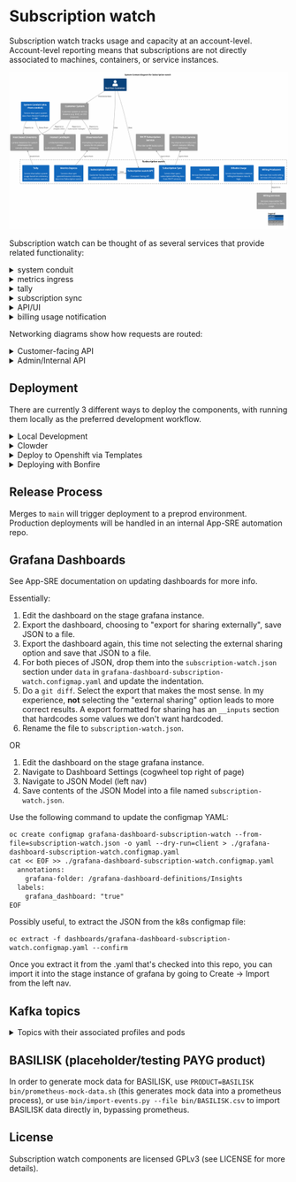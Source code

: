 # Subscription watch

Subscription watch tracks usage and capacity at an account-level.
Account-level reporting means that subscriptions are not directly associated to machines,
containers, or service instances.

![Context diagram for Subscription watch](docs/context.svg)

Subscription watch can be thought of as several services that provide related functionality:

<details>
<summary>system conduit</summary>
Service that syncs system data from Hosted Candlepin into HBI.

![Container diagram for system conduit](docs/container-system-conduit.svg)
</details>

<details>
<summary>metrics ingress</summary>
Services that sync system/instance telemetry data into Subscription watch.

![Container diagram for Metrics Ingress](docs/container-metrics-ingress.svg)
</details>

<details>
<summary>tally</summary>
Service that tallies system usage based on telemetry data from various sources.

![Container diagram for Tally](docs/container-tally.svg)
</details>

<details>
<summary>subscription sync</summary>
Service that syncs subscription/offering data from RH IT services.

![Container diagram for Subscription Sync](docs/container-subscription-sync.svg)
</details>

<details>
<summary>API/UI</summary>
Customer facing views of the usage and capacity data.

![Container diagram for API/UI](docs/container-ui.svg)
</details>

<details>
<summary>billing usage notification</summary>
Services that notify billing services of hourly usage.

![Container diagram for Billing Producers](docs/container-billing.svg)
</details>

Networking diagrams show how requests are routed:

<details>
<summary>Customer-facing API</summary>

![Networking diagram for customer API](docs/networking-public-api.svg)
</details>

<details>
<summary>Admin/Internal API</summary>

![Networking diagram for internal APIs](docs/networking-jolokia-api.svg)
</details>

## Deployment

There are currently 3 different ways to deploy the components, with running them locally as the
preferred development workflow.

<details>
<summary>Local Development</summary>

### Prerequisites

First, ensure you have podman-compose, podman and java 11 installed:

```
sudo dnf install -y podman-compose podman java-17-openjdk-devel
```

*NOTE*: You can also use docker if don't want to or are unable to use podman. Make sure docker and docker-compose are installed.

Ensure the checkout has the HBI submodule initialized:

```
git submodule update --init --recursive
```

### Dependent services

NOTE: in order to deploy insights-inventory (not always useful), you'll need to login to quay.io first.

*NOTE*: To run any of the following commands using docker,

replace podman-compose with

```
docker compose
```

replace podman with

```
docker
```

Start via:
```
podman-compose up -d
```
If using docker, start via
```
docker compose up -d
```

*NOTE*: if the DB hasn't finished starting up (likely), HBI will fail to
start, to remedy: `podman start rhsm-subscriptions_inventory_1`.

For more details about what services are defined, see `docker-compose.yml`

Note that the compose assumes that none of the services are already running
locally (hint: might need to `sudo systemctl stop postgresql`). If you want to
use only some of the services via podman-compose, then `podman-compose up
--no-start` can be used to define the services (you can then subsequently
manually start containers for the services you wish to deploy locally.

If you prefer to use local postgresql service, you can use `init_dbs.sh`.

### Kafka

`podman-compose` deploys a kafka instance w/ a UI at http://localhost:3030

Two environment variables can be used to manipulate the offsets of the kafka
consumers:

- `KAFKA_SEEK_OVERRIDE_END` when set to `true` seeks to the very end
- `KAFKA_SEEK_OVERRIDE_TIMESTAMP` when set to an OffsetDateTime, seeks the
  queue to this position.

These changes are permanent, committed the next time the kafka consumer is detected
as idle.

### Build and Run rhsm-subscriptions

```
./gradlew :bootRun
```

Spring Boot [defines many properties](https://docs.spring.io/spring-boot/docs/2.3.4.RELEASE/reference/htmlsingle/#common-application-properties)
that can be overridden via args or environment variables. (We prefer
environment variables). To determine the environment variable name,
uppercase, remove dashes and replace `.` with `_` (per
[Spring docs](https://docs.spring.io/spring-boot/docs/2.3.4.RELEASE/reference/htmlsingle/#boot-features-external-config-relaxed-binding-from-environment-variables))
We also define a number of service-specific properties (see [Environment Variables](#environment-variables))

For example, the `server.port` (or `SERVER_PORT` env var) property changes the listening port:

```
SERVER_PORT=9090 ./gradlew :bootRun
```

### Profiles

We have a number of profiles. Each profile activates a subset of components in the codebase.

- `api`: Run the user-facing API
- `capacity-ingress`: Run the internal only capacity ingress API
- `capture-hourly-snapshots`: Run the tally job for hourly snapshots
- `capture-snapshots`: Run the tally job and exit
- `kafka-queue`: Run with a kafka queue (instead of the default in-memory queue)
- `liquibase-only`: Run the Liquibase migrations and stop
- `rh-marketplace`: Run the worker responsible for processing tally summaries and
  emitting usage to Red Hat Marketplace.
- `metering-jmx`: Expose the JMX bean to create metering jobs
- `metering-job`: Create metering jobs and place them on the job queue
- `openshift-metering-worker`: Process OpenShift metering jobs off the job queue
- `purge-snapshots`: Run the retention job and exit
- `worker`: Process jobs off the job queue

These can be specified most easily via the `SPRING_PROFILES_ACTIVE` environment variable. For example:

```
SPRING_PROFILES_ACTIVE=capture-snapshots,kafka-queue ./gradlew bootRun
```

Each profile has a `@Configuration` class that controls which components get activated, See ApplicationConfiguration for more details.

If no profiles are specified, the default profiles list in `application.yaml` is applied.

### Deployment Notes

RHSM Subscriptions is meant to be deployed under the context path "/". The
location of app specific resources are then controlled by the
`rhsm-subscriptions.package_uri_mappings.org.candlepin.insights` property.
This unusual configuration is due to external requirements that our
application base its context path on the value of an environment
variable. Using "/" as the context path means that we can have certain
resources (such as health checks) with a known, static name while others
can vary based on an environment variable given to the pod.

### Static Endpoints

These are served on port 9000. When running locally, you can access them via
http://localhost:9000.

* /jolokia - REST access to JMX beans via Jolokia
* /hawtio - Admin UI interface to JMX beans and more
* /health - A Spring Actuator that we use as k8s
  liveness/readiness probe.
* /info - An actuator that reads the information from
  `META-INF/build-info.properties` and reports it. The response includes
  things like the version number.

Both the health actuator and info actuator can be modified, expanded, or
extended. Please see the
[documentation](https://docs.spring.io/spring-boot/docs/current/reference/html/production-ready-endpoints.html)
for a discussion of extension points.

### RBAC

rhsm-subscriptions uses an RBAC service to determine application authorization. The
RBAC service can via configured by environment variables (see below).

For development purposes, the RBAC service can be stubbed out so that the connection
to the RBAC service is bypassed and all users recieve the 'subscriptions:*:*' role. This
can be enabled by setting `RHSM_RBAC_USE_STUB=true`

```sh
RHSM_RBAC_USE_STUB=true ./gradlew bootRun
```

### Environment Variables

* `DEV_MODE`: disable anti-CSRF, account filtering, and RBAC role check
* `DEVTEST_SUBSCRIPTION_EDITING_ENABLED`: allow subscription/offering edits via JMX.
* `DEVTEST_EVENT_EDITING_ENABLED`: allow event edits via JMX.
* `PRETTY_PRINT_JSON`: configure Jackson to indent outputted JSON
* `APP_NAME`: application name for URLs (default: rhsm-subscriptions)
* `PATH_PREFIX`: path prefix in the URLs (default: api)
* `INVENTORY_USE_STUB`: Use stubbed inventory REST API
* `INVENTORY_API_KEY`: API key for inventory service
* `INVENTORY_HOST_LAST_SYNC_THRESHOLD`: reject hosts that haven't checked in since this duration (e.g. 24h)
* `INVENTORY_DATABASE_HOST`: inventory DB host
* `INVENTORY_DATABASE_DATABASE`: inventory DB database
* `INVENTORY_DATABASE_USERNAME`: inventory DB user
* `INVENTORY_DATABASE_PASSWORD`: inventory DB password
* `PRODUCT_ALLOWLIST_RESOURCE_LOCATION`: location of the product allowlist
* `ACCOUNT_LIST_RESOURCE_LOCATION`: location of the account list (opt-in used otherwise)
* `DATABASE_HOST`: DB host
* `DATABASE_PORT`: DB port
* `DATABASE_DATABASE`: DB database
* `DATABASE_USERNAME`: DB username
* `DATABASE_PASSWORD`: DB password
* `CAPTURE_SNAPSHOT_SCHEDULE`: cron schedule for capturing tally snapshots
* `ACCOUNT_BATCH_SIZE`: number of accounts to tally at once
* `TALLY_RETENTION_HOURLY`: number of hourly tallies to keep
* `TALLY_RETENTION_DAILY`: number of daily tallies to keep
* `TALLY_RETENTION_WEEKLY`: number of weekly tallies to keep
* `TALLY_RETENTION_MONTHLY`: number of monthly tallies to keep
* `TALLY_RETENTION_QUARTERLY`: number of quarterly tallies to keep
* `TALLY_RETENTION_YEARLY`: number of yearly tallies to keep
* `KAFKA_TOPIC`: topic for rhsm-subscriptions tasks
* `KAFKA_GROUP_ID` kafka consumer group ID
* `KAFKA_CONSUMER_MAX_POLL_INTERVAL_MS`: kafka max poll interval in milliseconds
* `KAFKA_MESSAGE_THREADS`: number of consumer threads
* `KAFKA_BOOTSTRAP_HOST`: kafka bootstrap host
* `KAFKA_BOOTSTRAP_PORT`: kafka boostrap port
* `KAFKA_CONSUMER_RECONNECT_BACKOFF_MS`: kafka consumer reconnect backoff in milliseconds
* `KAFKA_CONSUMER_RECONNECT_BACKOFF_MAX_MS`: kafka consumer reconnect max backoff in milliseconds
* `KAFKA_API_RECONNECT_TIMEOUT_MS`: kafka connection timeout in milliseconds
* `RHSM_RBAC_USE_STUB`: stub out the rbac service
* `RHSM_RBAC_APPLICATION_NAME`: name of the RBAC permission application name (`<APP_NAME>:*:*`),
  by default this property is set to 'subscriptions'.
* `RHSM_RBAC_HOST`: RBAC service hostname
* `RHSM_RBAC_PORT`: RBAC service port
* `RHSM_RBAC_MAX_CONNECTIONS`: max concurrent connections to RBAC service
* `CLOUDIGRADE_ENABLED`: set to `true` to query cloudigrade for RHEL usage
* `CLOUDIGRADE_MAX_ATTEMPTS`: maximum number of attempts to query cloudigrade
* `CLOUDIGRADE_HOST`: cloudigrade service host
* `CLOUDIGRADE_PORT`: cloudigrade service port
* `CLOUDIGRADE_INTERNAL_HOST`: cloudigrade internal services host
* `CLOUDIGRADE_INTERNAL_PORT`: cloudigrade internal services port
* `CLOUDIGRADE_MAX_CONNECTIONS`: max concurrent connections to cloudigrade service
* `CLOUDIGRADE_PSK`: pre-shared key for cloudigrade authentication
* `SWATCH_*_PSK`: pre-shared keys for internal service-to-service authentication
  where the `*` represents the name of an authorized service
* `ENABLE_SYNCHRONOUS_OPERATIONS`: allow any supported APIs to bypass kafka and run the operation immediately when requested.

</details>

<details>
<summary>Clowder</summary>

Clowder exposes the services it provides in an Openshift config map.  This config map appears
in the container as a JSON file located by default at the path defined by `ACG_CONFIG` environment
variable (typically `/cdapp/cdappconfig.json`).  The `ClowderJsonEnvironmentPostProcessor` takes
this JSON file and flattens it into Java style properties (with the namespace `clowder` prefixed).
For example,

```json
{ "kafka": {
  "brokers": [{
    "hostname": "localhost"
  }]
}}
```

Becomes `clowder.kafka.brokers[0].hostname`.  These properties are then passed into the Spring
Environment and may be used elsewhere (the `ClowderJsonEnvironmentPostProcessor` runs *before*
most other environment processing classes).

The pattern we follow is to assign the Clowder style properties to an **intermediate** property
that follows Spring Boot's environment variable
[binding conventions](https://docs.spring.io/spring-boot/docs/current/reference/htmlsingle/#features.external-config.typesafe-configuration-properties.relaxed-binding.environment-variables)

It is important to note, this intermediate property ***must*** be given a default via the `$
{value:default}` syntax.  If a default is not provided *and* the Clowder JSON is not available
(such as in development runs), Spring will fail to start because the `clowder.` property will
not resolve to anything.

An example of an intermediate property would be

```
KAFKA_BOOTSTRAP_HOST=${clowder.kafka.brokers[0].hostname:localhost}
```

This pattern has the useful property of allowing us to override any Clowder settings (in
development, for example) with environment variables since a value specified in the environment
has a higher [precedence](https://docs.spring.io/spring-boot/docs/current/reference/htmlsingle/#features.external-config)
than values defined in config data files (e.g. `application.properties`).

The intermediate property is then assigned to any actual property that we wish to use, e.g.
`spring.kafka.bootstrap-servers`.  Thus, it is trivial to either allow a value to be specified
by Clowder, overridden from Clowder via environment variable, or not given by Clowder at all and
instead based on a default.

A Clowder environment can be simulated in development by pointing the `ACG_CONFIG` environment var
to a mock Clowder JSON file.

E.g.
```
$ ACG_CONFIG=$(pwd)/swatch-core/src/test/resources/test-clowder-config.json ./gradlew bootRun
```

### Viewing Kafka messages in an ephemeral environment

1. Get a token and login via `oc login`.
2. Switch to the ephemeral namespace via `oc project $namespace`
3. Remotely exec kakfa-console-consumer.sh with the desired topic (replace `$topic` below):

```
oc rsh \
  $(oc get pod -o name -l app.kubernetes.io/name=kafka) \
  bin/kafka-console-consumer.sh \
  --topic $topic \
  --from-beginning \
  --bootstrap-server localhost:9092
```

</details>

<details>
<summary>Deploy to Openshift via Templates</summary>

Prerequisite secrets:

- `pinhead`: secret with `keystore.jks` - keystore for HTTPS communication with RHSM API (formerly Pinhead).
- `swatch-tally-db`: DB connection info, having `db.host`, `db.port`, `db.user`, `db.password`, and `db.name` properties.
- `host-inventory-db-readonly`: inventory read-only clone DB connection info, having `db.host`, `db.port`, `db.user`, `db.password`, and `db.name` properties.
- `ingress`: secret with `keystore.jks` and `truststore.jks` - keystores for mTLS communication with subscription-conduit.
- `tls`: having `keystore.password`, the password used for capacity ingress.

Prequisite configmaps:
- `capacity-allowlist` having `product-allowlist.txt` which is a newline-separated list of which SKUs have been approved for capacity ingress.

Adjust as desired:

```
oc process -f templates/rhsm-subscriptions-api.yml | oc create -f -
oc process -f templates/rhsm-subscriptions-capacity-ingress.yml | oc create -f -
oc process -f templates/rhsm-subscriptions-scheduler.yml | oc create -f -
oc process -f templates/rhsm-subscriptions-worker.yml | oc create -f -
```

</details>
<details>
<summary>Deploying with Bonfire</summary>

* `sudo dnf install golang`

* Install `bonfire` following the instructions [here](https://github.com/RedHatInsights/bonfire#installation)

* Configure `bonfire` to use your checkout.  This cat command is just a
  short-cut so the instructions will be succinct.  You should open the file and
  paste in the name and component bits yourself under the `apps:` key.  If you
  paste in the contents, replace `$(pwd)` with the directory where your
  subscription-watch checkout is

  You can override parameters as shown below, or alternatively with the bonfire
  `-p` argument during the deploy step.  The parameters in the example below are
  useful for development environments.

```bash
bonfire config write-default

cat <<BONFIRE >>  ~/.config/bonfire/config.yaml
- name: rhsm #Name of app-sre 'application' folder this component lives in
  components:
    - name: swatch-tally
      host: local
      repo: $(pwd)/swatch-tally
      path: /deploy/clowdapp.yaml
      parameters:
        REPLICAS: 1
        DEV_MODE: "true"
        swatch-tally/IMAGE: quay.io/cloudservices/rhsm-subscriptions
        RHSM_RBAC_USE_STUB: "true"
        
    - name: swatch-producer-red-hat-marketplace
      host: local
      repo: $(pwd)/rhsm-subscriptions/swatch-producer-red-hat-marketplace
      path: /deploy/clowdapp.yaml
      parameters:
        REPLICAS: 1

    - name: swatch-metrics
      host: local
      repo: $(pwd)/swatch-metrics
      path: /deploy/clowdapp.yaml
      parameters:
        DEV_MODE: "true"
        REPLICAS: 1
        swatch-metrics/IMAGE: quay.io/cloudservices/rhsm-subscriptions

    - name: swatch-subscription-sync
      host: local
      repo: $(pwd)/swatch-subscription-sync
      path: /deploy/clowdapp.yaml
      parameters:
        DEV_MODE: "true"
        REPLICAS: 1
        swatch-subscription-sync/IMAGE: quay.io/cloudservices/rhsm-subscriptions

    - name: swatch-system-conduit
      host: local
      repo: $(pwd)/swatch-system-conduit
      path: /deploy/clowdapp.yaml
      parameters:
        REPLICAS: 1
        swatch-system-conduit/IMAGE: quay.io/cloudservices/swatch-system-conduit

    - name: swatch-api
      host: local
      repo: $(pwd)/rhsm-subscriptions/swatch-api
      path: /deploy/clowdapp.yaml
      parameters:
        REPLICAS: 1
        IMAGE: quay.io/cloudservices/rhsm-subscriptions
        RHSM_RBAC_USE_STUB: "true"

    - name: swatch-producer-aws
      host: local
      repo: $(pwd)/rhsm-subscriptions/swatch-producer-aws
      path: /deploy/clowdapp.yaml
      parameters:
        REPLICAS: 1
        swatch-producer-aws/IMAGE: quay.io/cloudservices/swatch-producer-aws
    
    - name: swatch-contracts
      host: local
      repo: $(pwd)/rhsm-subscriptions/swatch-contracts
      path: /deploy/clowdapp.yaml
      parameters:
        REPLICAS: 1
        swatch-contracts/IMAGE: quay.io/cloudservices/swatch-contracts
BONFIRE
```

### Ephemeral Development and Deployment
The definitive reference is going to be the "Onboarding to the Ephemeral
Cluster" page in the Cloud-dot documentation, but here are some essentials:

* Make sure you’re part of the
  [RedHatInsights](https://github.com/RedHatInsights) GitHub org and a member of
  the `ephemeral-users` role in your file under the `users` directory in
  app-interface.

* Install `oc` from the `CLI Tools Download Page` on the cluster.

* Activate your virtualenv for Bonfire
    * `source $ENV_LOCATION/bin/activate`

* Namespaces can be reserved with `bonfire`.  E.g. `bonfire namespace reserve
  --duration HOURS` will reserve a random available namespace for the number of
  hours you specify.  You can always increase a reservation by reserving the
  namespace again: `bonfire namespace reserve NAMESPACE`.

* Create an account on `quay.io` and create an image repository for each
  component (Currently, one for rhsm-subscriptions and one for
  swatch-system-conduit).  Use `podman login` or `docker login` so that you
  can build and push your test images there.

* You can do the builds with the script in `bin/build-images.sh`.

  By default, bonfire/clowder use the first 7 characters of the git hash as the
  image tag.  Note that currently Clowder has an enforced image pull policy of
  "IfNotPresent" so using a static tag (even "latest") is not a workable option.

* When you deploy with bonfire during development, you'll want to specify the
  image and image tag you want to use like so:

  ```
  bonfire deploy rhsm-subscriptions -n NAMESPACE --no-remove-resources=rhsm-subscriptions
  -i quay.io/my-repo/my-image=my-tag -p rhsm-subscriptions/IMAGE=quay.io/my-repo/my-image
  -i quay.io/my-repo/my-conduit-image=my-tag -p rhsm-subscriptions/CONDUIT_IMAGE=quay.
  io/my-repo/my-conduit-image
  ```

  The `-i` argument overrides the image tag that you're using.  The `-p`
  overrides parameters in specific ClowdApp components (defined in
  `~/.config/bonfire/config.yaml`).  In this case, we override the `IMAGE`
  and `CONDUIT_IMAGE` parameters in our template with the image to use.

  Note that you can also locally change the images used without the
  parameters - simply add `IMAGE` and `CONDUIT_IMAGE` to `parameters` in
  `~/.config/bonfire/config.yaml`. (If you do this, the `-p` arguments to
  `bonfire` are redundant)

  If you don't specify the tag to use with `-i` bonfire is going to use the
  first 7 characters of the git hash for HEAD.  If you don't specify the repo
  with the `-p` argument, `bonfire` is going to use what's defined in the
  ClowdApp which is going to be the production image that's been pushed to the
  official repo.

  The `--no-remove-resources=all` argument is extremely important. Without it,
  bonfire will process the template and will **not** include our resource
  requests. This "feature" is to prevent apps from requesting too much but the
  default resources given are vastly insufficient for our purposes.

* If you want to reset your ephemeral environment from the RHSM stuff entirely,
  you can delete the special "app" resource that Clowder creates.  So `oc delete
  app rhsm` will essentially delete all the pods, deployments, etc. associate
  with RHSM while leaving other apps (like RBAC) in place.

* Expose your pods using `oc port-forward`

* Here's a one-liner to see who has what ephemeral environment reserved

  ```shell
  oc get project -l ephemeral-ns-reserved -L ephemeral-ns-requester-name,ephemeral-ns-reserved
  ```

* Here's a way to monitor events (useful for tracking down deployment issues)

  ```shell
  oc get events --sort-by=.metadata.creationTimestamp
  ```

# Special Notes
## bonfire "deploy" command and namespace reservation
If you use `bonfire deploy` without already having a namespace reserved, it will
reserve the namespace for you **BUT** if the app doesn't start up in the default
amount of time, bonfire will take down/give up the namespace it reserved to
begin with.  To get around this, you can manually reserve the namespace, then
pass `-n <NAMESPACE>` as an argument when running `bonfire deploy`.

# TL;DR Quickstart Steps
1. Start bonfire virtual environment
2. Reserve a namespace
4. Deploy rhsm with `bonfire deploy -n NAMESPACE`

</details>

## Release Process

Merges to `main` will trigger deployment to a preprod environment. Production
deployments will be handled in an internal App-SRE automation repo.

## Grafana Dashboards

See App-SRE documentation on updating dashboards for more info.

Essentially:

1. Edit the dashboard on the stage grafana instance.
2. Export the dashboard, choosing to "export for sharing externally", save JSON to a file.
3. Export the dashboard again, this time not selecting the external sharing option and save that
   JSON to a file.
4. For both pieces of JSON, drop them into the `subscription-watch.json` section under `data`
   in `grafana-dashboard-subscription-watch.configmap.yaml` and update the indentation.
5. Do a `git diff`.  Select the export that makes the most sense.  In my experience, **not**
   selecting the "external sharing" option leads to more correct results.  A export formatted
   for sharing has an `__inputs` section that hardcodes some values we don't want hardcoded.
6. Rename the file to `subscription-watch.json`.

OR

1. Edit the dashboard on the stage grafana instance.
2. Navigate to Dashboard Settings (cogwheel top right of page)
3. Navigate to JSON Model (left nav)
4. Save contents of the JSON Model into a file named `subscription-watch.json`.

Use the following command to update the configmap YAML:

```
oc create configmap grafana-dashboard-subscription-watch --from-file=subscription-watch.json -o yaml --dry-run=client > ./grafana-dashboard-subscription-watch.configmap.yaml
cat << EOF >> ./grafana-dashboard-subscription-watch.configmap.yaml
  annotations:
    grafana-folder: /grafana-dashboard-definitions/Insights
  labels:
    grafana_dashboard: "true"
EOF
```


Possibly useful, to extract the JSON from the k8s configmap file:

```
oc extract -f dashboards/grafana-dashboard-subscription-watch.configmap.yaml --confirm
```

Once you extract it from the .yaml that's checked into this repo, you can import it into the stage instance of grafana by going to Create -> Import from the left nav.


## Kafka topics
<details>
<summary>Topics with their associated profiles and pods</summary>
Service that syncs system data from Hosted Candlepin into HBI.

| profile                   | topic(s)                                       | openshift pod                       |
| ------------------------- | ---------------------------------------------- | ----------------------------------- |
| openshift-metering-worker | platform.rhsm-subscriptions.metering-tasks     | swatch-metrics                      |
| metering-job              | platform.rhsm-subscriptions.metering-tasks     | swatch-metrics-sync                 |
| orgsync                   | platform.rhsm-conduit.tasks                    | swatch-system-conduit-sync          |
| orgsync                   | platform.rhsm-conduit.tasks                    | swatch-system-conduit               |
|                           | platform.inventory.host-ingress                | swatch-system-conduit               |
| worker                    | platform.rhsm-subscriptions.tasks              | swatch-tally                        |
| worker                    | platform.rhsm-subscriptions.tally              | swatch-tally                        |
| worker                    | platform.rhsm-subscriptions.billable-usage     | swatch-tally                        |
| purge-snapshots           |                                                |                                     |
| capture-hourly-snapshots  | platform.rhsm-subscriptions.tasks              | swatch-tally-hourly                 |
| capture-snapshots         | platform.rhsm-subscriptions.tasks              | swatch-tally-tally                  |
| rh-marketplace            | platform.rhsm-subscriptions.billable-usage     | swatch-producer-red-hat-marketplace |
|                           | platform.rhsm-subscriptions.billable-usage     | swatch-producer-aws                 |
| subscription-sync         | platform.rhsm-subscriptions.subscription-sync  | swatch-subscription-sync-sync       |
| offering-sync             | platform.rhsm-subscriptions.offering-sync      | swatch-subscription-sync-offering   |
| capacity-ingress          | platform.rhsm-subscriptions.subscription-sync  | swatch-subscriptions-sync           |
| capacity-ingress          | platform.rhsm-subscriptions.offering-sync      | swatch-subscriptions-sync           |
| capacity-ingress          | platform.rhsm-subscriptions.capacity-reconcile | swatch-subscriptions-sync           |
| capacity-ingress          | platform.rhsm-subscriptions.subscription-prune | swatch-subscriptions-sync           |
</details>

## BASILISK (placeholder/testing PAYG product)

In order to generate mock data for BASILISK, use `PRODUCT=BASILISK bin/prometheus-mock-data.sh` (this generates mock data into a prometheus process),
or use `bin/import-events.py --file bin/BASILISK.csv` to import BASILISK data directly in, bypassing prometheus.

## License

Subscription watch components are licensed GPLv3 (see LICENSE for more details).

